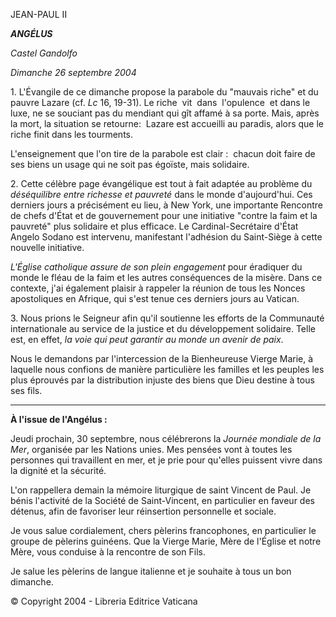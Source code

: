 JEAN-PAUL II

***ANGÉLUS***

*Castel Gandolfo*

*Dimanche 26 septembre 2004*

1. L'Évangile de ce dimanche propose la parabole du "mauvais riche" et du pauvre Lazare (cf. *Lc* 16, 19-31). Le riche  vit  dans  l'opulence  et dans le luxe, ne se souciant pas du mendiant qui gît affamé à sa porte. Mais, après la mort, la situation se retourne:  Lazare est accueilli au paradis, alors que le riche finit dans les tourments.

L'enseignement que l'on tire de la parabole est clair :  chacun doit faire de ses biens un usage qui ne soit pas égoïste, mais solidaire.

2. Cette célèbre page évangélique est tout à fait adaptée au problème du *déséquilibre entre richesse et pauvreté* dans le monde d'aujourd'hui. Ces derniers jours a précisément eu lieu, à New York, une importante Rencontre de chefs d'État et de gouvernement pour une initiative "contre la faim et la pauvreté" plus solidaire et plus efficace. Le Cardinal-Secrétaire d'État Angelo Sodano est intervenu, manifestant l'adhésion du Saint-Siège à cette nouvelle initiative.

*L'Église catholique assure de son plein engagement* pour éradiquer du monde le fléau de la faim et les autres conséquences de la misère. Dans ce contexte, j'ai également plaisir à rappeler la réunion de tous les Nonces apostoliques en Afrique, qui s'est tenue ces derniers jours au Vatican.

3. Nous prions le Seigneur afin qu'il soutienne les efforts de la Communauté internationale au service de la justice et du développement solidaire. Telle est, en effet, *la voie qui peut garantir au monde un avenir de paix*.

Nous le demandons par l'intercession de la Bienheureuse Vierge Marie, à laquelle nous confions de manière particulière les familles et les peuples les plus éprouvés par la distribution injuste des biens que Dieu destine à tous ses fils.

** * **

**À l'issue de l'Angélus :**

Jeudi prochain, 30 septembre, nous célébrerons la *Journée mondiale de la Mer*, organisée par les Nations unies. Mes pensées vont à toutes les personnes qui travaillent en mer, et je prie pour qu'elles puissent vivre dans la dignité et la sécurité.

L'on rappellera demain la mémoire liturgique de saint Vincent de Paul. Je bénis l'activité de la Société de Saint-Vincent, en particulier en faveur des détenus, afin de favoriser leur réinsertion personnelle et sociale.

Je vous salue cordialement, chers pèlerins francophones, en particulier le groupe de pèlerins guinéens. Que la Vierge Marie, Mère de l'Église et notre Mère, vous conduise à la rencontre de son Fils.

Je salue les pèlerins de langue italienne et je souhaite à tous un bon dimanche.

© Copyright 2004 - Libreria Editrice Vaticana